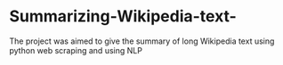 # Summarizing-Wikipedia-text-
The project was aimed to give the summary of long Wikipedia text using python web scraping and using NLP

